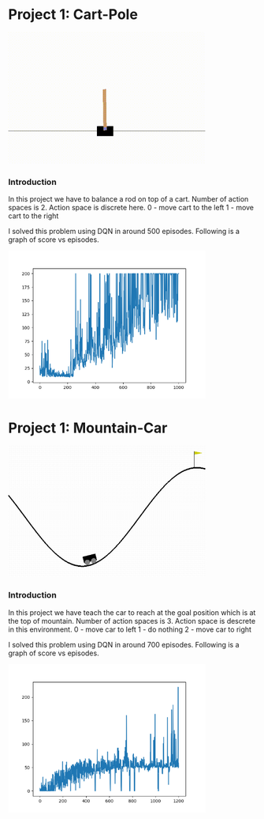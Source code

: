 # Project 1: Cart-Pole

<img src=cart-pole/cart_pole.gif width="400">

### Introduction

In this project we have to balance a rod on top of a cart. Number of action spaces is 2. Action space is discrete here.
0 - move cart to the left
1 - move cart to the right

I solved this problem using DQN in around 500 episodes. Following is a graph of score vs episodes.

<img src=cart-pole/cart_pole.png width="400">

# Project 1: Mountain-Car

<img src=mountain-car/mountain_car.gif width="400">

### Introduction

In this project we have teach the car to reach at the goal position which is at the top of mountain. Number of action spaces is 3. Action space is descrete in this environment.
0 - move car to left
1 - do nothing
2 - move car to right

I solved this problem using DQN in around 700 episodes. Following is a graph of score vs episodes.

<img src=mountain-car/mountain_car.png width="400">
